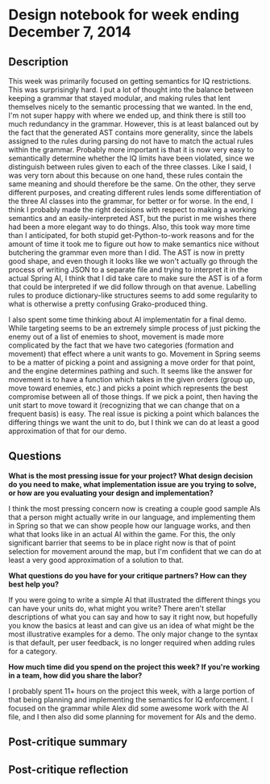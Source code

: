 # Design notebook for week ending December 7, 2014

## Description

This week was primarily focused on getting semantics for IQ restrictions. This was
surprisingly hard. I put a lot of thought into the balance between keeping a
grammar that stayed modular, and making rules that lent themselves nicely to
the semantic processing that we wanted. In the end, I'm not super happy with where
we ended up, and think there is still too much redundancy in the grammar. However,
this is at least balanced out by the fact that the generated AST contains more
generality, since the labels assigned to the rules during parsing do not have to
match the actual rules within the grammar. Probably more important is that it is
now very easy to semantically determine whether the IQ limits have been violated,
since we distinguish between rules given to each of the three classes. Like I said,
I was very torn about this because on one hand, these rules contain the same meaning
and should therefore be the same. On the other, they serve different purposes, and
creating different rules lends some differentiation of the three AI classes into the
grammar, for better or for worse. In the end, I think I probably made the right
decisions with respect to making a working semantics and an easily-interpreted AST,
but the purist in me wishes there had been a more elegant way to do things. Also,
this took way more time than I anticipated, for both stupid get-Python-to-work
reasons and for the amount of time it took me to figure out how to make semantics
nice without butchering the grammar even more than I did. The AST is now in pretty
good shape, and even though it looks like we won't actually go through the process
of writing JSON to a separate file and trying to interpret it in the actual Spring
AI, I think that I did take care to make sure the AST is of a form that could be
interpreted if we did follow through on that avenue. Labelling rules to produce
dictionary-like structures seems to add some regularity to what is otherwise a pretty
confusing Grako-produced thing.

I also spent some time thinking about AI implementatin for a final demo. While
targeting seems to be an extremely simple process of just picking the enemy out of
a list of enemies to shoot, movement is made more complicated by the fact that we
have two categories (formation and movement) that effect where a unit wants to go.
Movement in Spring seems to be a matter of picking a point and assigning a move
order for that point, and the engine determines pathing and such. It seems like the
answer for movement is to have a function which takes in the given orders (group
up, move toward enemies, etc.) and picks a point which represents the best compromise
between all of those things. If we pick a point, then having the unit start to move
toward it (recognizing that we can change that on a frequent basis) is easy. The real
issue is picking a point which balances the differing things we want the unit to do,
but I think we can do at least a good approximation of that for our demo.

## Questions

**What is the most pressing issue for your project? What design decision do
you need to make, what implementation issue are you trying to solve, or how
are you evaluating your design and implementation?**

I think the most pressing concern now is creating a couple good sample AIs that a
person might actually write in our language, and implementing them in Spring so that
we can show people how our language works, and then what that looks like in an actual
AI within the game. For this, the only significant barrier that seems to be in place
right now is that of point selection for movement around the map, but I'm confident
that we can do at least a very good approximation of a solution to that.

**What questions do you have for your critique partners? How can they best help
you?**

If you were going to write a simple AI that illustrated the different things you
can have your units do, what might you write? There aren't stellar descriptions
of what you can say and how to say it right now, but hopefully you know the basics
at least and can give us an idea of what might be the most illustrative examples for
a demo. The only major change to the syntax is that default, per user feedback, is
no longer required when adding rules for a category.

**How much time did you spend on the project this week? If you're working in a
team, how did you share the labor?**

I probably spent 11+ hours on the project this week, with a large portion of that
being planning and implementing the semantics for IQ enforcement. I focused on the
grammar while Alex did some awesome work with the AI file, and I then also did some
planning for movement for AIs and the demo.

## Post-critique summary

## Post-critique reflection

